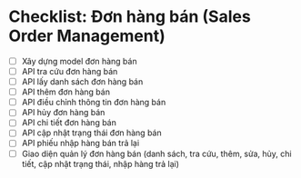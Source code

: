 # Checklist: Đơn hàng bán (Sales Order Management)

- [ ] Xây dựng model đơn hàng bán
- [ ] API tra cứu đơn hàng bán
- [ ] API lấy danh sách đơn hàng bán
- [ ] API thêm đơn hàng bán
- [ ] API điều chỉnh thông tin đơn hàng bán
- [ ] API hủy đơn hàng bán
- [ ] API chi tiết đơn hàng bán
- [ ] API cập nhật trạng thái đơn hàng bán
- [ ] API phiếu nhập hàng bán trả lại
- [ ] Giao diện quản lý đơn hàng bán (danh sách, tra cứu, thêm, sửa, hủy, chi tiết, cập nhật trạng thái, nhập hàng trả lại)
